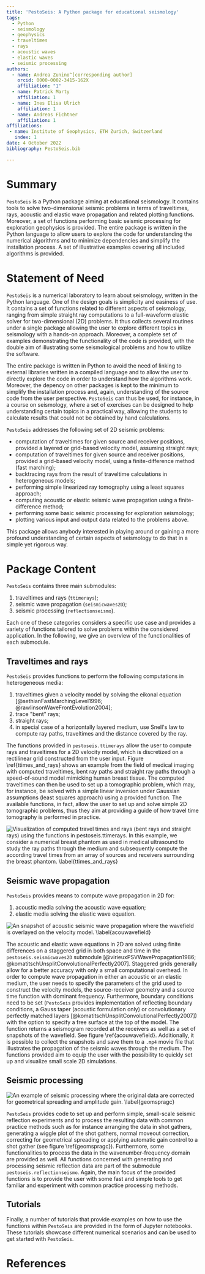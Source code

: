 ```yaml
---
title: 'PestoSeis: A Python package for educational seismology'
tags:
  - Python
  - seismology
  - geophysics
  - traveltimes
  - rays
  - acoustic waves
  - elastic waves
  - seismic processing
authors:
  - name: Andrea Zunino^[corresponding author]
    orcid: 0000-0002-3415-162X
    affiliation: "1"
  - name: Patrick Marty
    affiliation: 1
  - name: Ines Elisa Ulrich
    affiliation: 1
  - name: Andreas Fichtner
    affiliation: 1 
affiliations:
 - name: Institute of Geophysics, ETH Zurich, Switzerland
   index: 1
date: 4 October 2022
bibliography: PestoSeis.bib

---
```


# Summary
`PestoSeis` is a Python package aiming at educational seismology. It contains tools to solve two-dimensional seismic problems in terms of traveltimes, rays, acoustic and elastic wave propagation and related plotting functions. Moreover, a set of functions performing basic seismic processing for exploration geophysics is provided. The entire package is written in the Python language to allow users to explore the code for understanding the numerical algorithms and to minimize dependencies and simplify the installation process. A set of illustrative examples covering all included algorithms is provided.


# Statement of Need

`PestoSeis` is a numerical laboratory to learn about seismology, written in the Python language. One of the design goals is simplicity and easiness of use. It contains a set of functions related to different aspects of seismology, ranging from simple straight ray computations to a full-waveform elastic solver for two-dimensional (2D) problems. It thus collects several routines under a single package allowing the user to explore different topics in seismology with a hands-on approach. Moreover, a complete set of examples demonstrating the functionality of the code is provided, with the double aim of illustrating some seismological problems and how to utilize the software.

The entire package is written in Python to avoid the need of linking to external libraries written in a compiled language and to allow the user to directly explore the code in order to understand how the algorithms work. Moreover, the depency on other packages is kept to the minimum to simplify the installation process and, again, understanding of the source code from the user perspective.
`PestoSeis` can thus be used, for instance, in a course on seismology, where a set of exercises can be designed to help understanding certain topics in a practical way, allowing the students to calculate results that could not be obtained by hand calculations.

`PestoSeis` addresses the following set of 2D seismic problems:
- computation of traveltimes for given source and receiver positions, provided a layered or grid-based velocity model, assuming straight rays;
- computation of traveltimes for given source and receiver positions, provided a grid-based velocity model, using a finite-difference method (fast marching);
- backtracing rays from the result of traveltime calculations in heterogeneous models;
- performing simple linearized ray tomography using a least squares approach;
- computing acoustic or elastic seismic wave propagation using a finite-difference method;
- performing some basic seismic processing for exploration seismology;
- plotting various input and output data related to the problems above.

This package allows anybody interested in playing around or gaining a more profound understanding of certain aspects of seismology to do that in a simple yet rigorous way. 

# Package Content

`PestoSeis` contains three main submodules:

1. traveltimes and rays (`ttimerays`);
2. seismic wave propagation (`seismicwaves2D`);
3. seismic processing (`reflectionseismo`).

Each one of these categories considers a specific use case and provides a variety of functions tailored to solve problems within the considered application. In the following, we give an overview of the functionalities of each submodule.

## Traveltimes and rays

`PestoSeis` provides functions to perform the following computations in heterogeneous media:

1. traveltimes given a velocity model by solving the eikonal equation [@sethianFastMarchingLevel1996; @rawlinsonWaveFrontEvolution2004]; 
2. trace "bent" rays;
3. straight rays;
4. in special case of a horizontally layered medium, use Snell's law to compute ray paths, traveltimes and the distance covered by the ray.
 
The functions provided in `pestoseis.ttimerays` allow the user to compute rays and traveltimes for a 2D velocity model, which is discretized on a rectilinear grid constructed from the user input. Figure \ref{ttimes_and_rays} shows an example from the field of medical imaging with computed traveltimes, bent ray paths and straight ray paths through a speed-of-sound model mimicking human breast tissue. The computed traveltimes can then be used to set up a tomographic problem, which may, for instance, be solved with a simple linear inversion under Gaussian assumptions (least squares approach) using a provided function. The available functions, in fact, allow the user to set up and solve simple 2D tomographic problems, thus they aim at providing a guide of how travel time tomography is performed in practice. 

![Visualization of computed travel times and rays (bent rays and straight rays) using the functions in `pestoseis.ttimerays`. In this example, we consider a numerical breast phantom as used in medical ultrasound to study the ray paths through the medium and subsequently compute the according travel times from an array of sources and receivers surrounding the breast phantom. \label{ttimes_and_rays}](figs/tutorial04_results.png)


## Seismic wave propagation

`PestoSeis` provides means to compute wave propagation in 2D for:

1. acoustic media solving the acoustic wave equation;
2. elastic media solving the elastic wave equation.

![An snapshot of acoustic seismic wave propagation where the wavefield is overlayed on the velocity model. \label{acouwavefield}](figs/acouwavefield1.png)

The acoustic and elastic wave equations in 2D are solved using finite differences on a staggered grid in both space and time in the `pestoseis.seismicwaves2D` submodule [@virieuxPSVWavePropagation1986; @komatitschUnsplitConvolutionalPerfectly2007]. Staggered grids generally allow for a better accuracy with only a small computational overhead. In order to compute wave propagation in either an acoustic or an elastic medium, the user needs to specify the parameters of the grid used to construct the velocity models, the source-receiver geometry and a source time function with dominant frequency. Furthermore, boundary conditions need to be set (`PestoSeis` provides implementation of reflecting boundary conditions, a Gauss taper (acoustic formulation only) or convolutionary perfectly matched layers [@komatitschUnsplitConvolutionalPerfectly2007]) with the option to specify a free surface at the top of the model. The function returns a seismogram recorded at the receivers as well as a set of snapshots of the wavefield. See figure \ref{acouwavefield}. Additionally, it is possible to collect the snapshots and save them to a `.mp4` movie file that illustrates the propagation of the seismic waves through the medium. The functions provided aim to equip the user with the possibility to quickly set up and visualize small scale 2D simulations.

## Seismic processing
 
![An example of seismic processing where the original data are corrected for geometrical spreading and amplitude gain. \label{geomspragc}](figs/geomspreagc.png)

`PestoSeis` provides code to set up and perform simple, small-scale seismic reflection experiments and to process the resulting data with common practice methods such as for instance arranging the data in shot gathers, generating a wiggle plot of the shot gathers, normal moveout correction, correcting for geometrical spreading or applying automatic gain control to a shot gather (see figure \ref{geomspragc}). Furthermore, some functionalities to process the data in the wavenumber-frequency domain are provided as well. All functions concerned with generating and processing seismic reflection data are part of the submodule `pestoseis.reflectionseismo`. Again, the main focus of the provided functions is to provide the user with some fast and simple tools to get familiar and experiment with common practice processing methods. 

## Tutorials

Finally, a number of tutorials that provide examples on how to use the functions within `PestoSeis` are provided in the form of Jupyter notebooks. These tutorials showcase different numerical scenarios and can be used to get started with `PestoSeis`.  



# References




